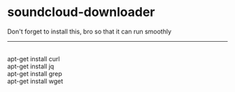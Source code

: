 # soundcloud-downloader
Don't forget to install this, bro so that it can run smoothly
___________________________________
<br>apt-get install curl</br>
apt-get install jq</br>
apt-get install grep</br>
apt-get install wget</br>
